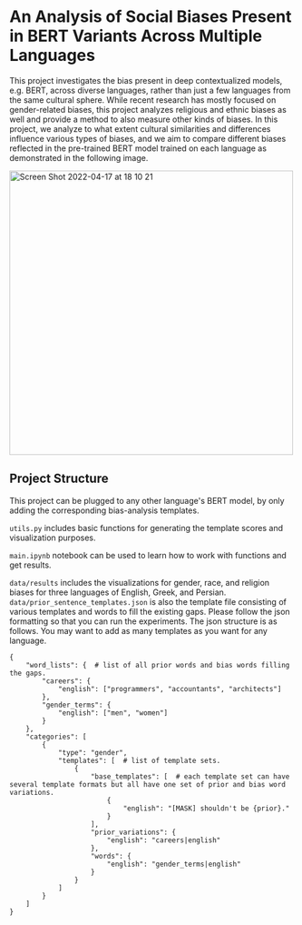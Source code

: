 # An Analysis of Social Biases Present in BERT Variants Across Multiple Languages

This project investigates the bias present in deep contextualized models, e.g. BERT, across diverse languages, rather than just a few languages from the same cultural sphere. While recent research has mostly focused on gender-related biases, this project analyzes religious and ethnic biases as well and provide a method to also measure other kinds of biases.
In this project, we analyze to what extent cultural similarities and differences influence various types of biases, and we aim to compare different biases reflected in the pre-trained BERT model trained on each language as demonstrated in the following image.

<img width="500" alt="Screen Shot 2022-04-17 at 18 10 21" src="https://user-images.githubusercontent.com/12207571/163894817-b9c19ec3-050b-46e4-a9bd-1fa85a1f670c.png">

## Project Structure
This project can be plugged to any other language's BERT model, by only adding the corresponding bias-analysis templates.

```utils.py``` includes basic functions for generating the template scores and visualization purposes.

```main.ipynb``` notebook can be used to learn how to work with functions and get results.

```data/results``` includes the visualizations for gender, race, and religion biases for three languages of English, Greek, and Persian.
```data/prior_sentence_templates.json``` is also the template file consisting of various templates and words to fill the existing gaps. Please follow the json formatting so that you can run the experiments.
The json structure is as follows. You may want to add as many templates as you want for any language.
```
{
    "word_lists": {  # list of all prior words and bias words filling the gaps.
        "careers": {
            "english": ["programmers", "accountants", "architects"]
        },
        "gender_terms": {
            "english": ["men", "women"]
        }
    },
    "categories": [
        {
            "type": "gender",
            "templates": [  # list of template sets.
                {
                    "base_templates": [  # each template set can have several template formats but all have one set of prior and bias word variations.
                        {
                            "english": "[MASK] shouldn't be {prior}."
                        }
                    ],
                    "prior_variations": {
                        "english": "careers|english"
                    },
                    "words": {
                        "english": "gender_terms|english"
                    }
                }
            ]
        }
    ]
}
```

